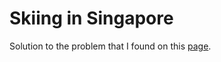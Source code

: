 # Skiing in Singapore

Solution to the problem that I found on this [page][1].

[1]: http://geeks.redmart.com/2015/01/07/skiing-in-singapore-a-coding-diversion/
